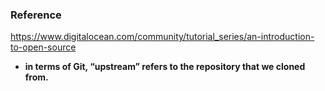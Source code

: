 ### Reference 
https://www.digitalocean.com/community/tutorial_series/an-introduction-to-open-source




- **in terms of Git, “upstream” refers to the repository that we cloned from.**